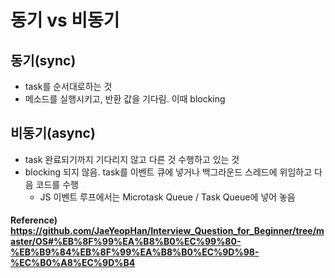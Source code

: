 # 동기 vs 비동기

## 동기(sync)

* task를 순서대로하는 것
* 메소드를 실행시키고, 반환 값을 기다림. 이때 blocking

## 비동기(async)

* task 완료되기까지 기다리지 않고 다른 것 수행하고 있는 것
* blocking 되지 않음. task를 이벤트 큐에 넣거나 백그라운드 스레드에 위임하고 다음 코드를 수행
  * JS 이벤트 루프에서는 Microtask Queue / Task Queue에 넣어 놓음



#### Reference) https://github.com/JaeYeopHan/Interview_Question_for_Beginner/tree/master/OS#%EB%8F%99%EA%B8%B0%EC%99%80-%EB%B9%84%EB%8F%99%EA%B8%B0%EC%9D%98-%EC%B0%A8%EC%9D%B4